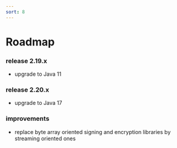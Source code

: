 ```yaml
---
sort: 8
---
```


# Roadmap

### release 2.19.x

- upgrade to Java 11

### release 2.20.x

- upgrade to Java 17

### improvements

- replace byte array oriented signing and encryption libraries by streaming oriented ones
